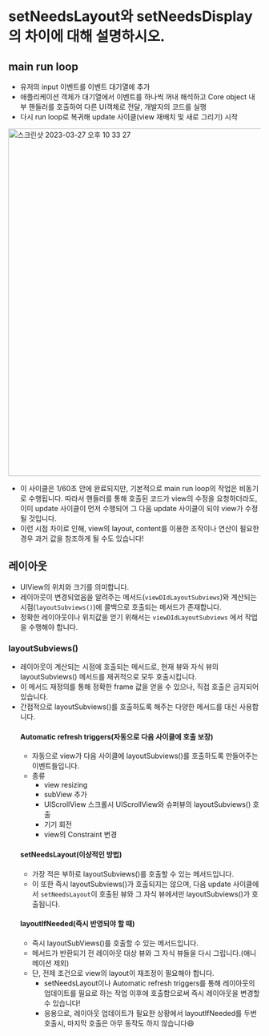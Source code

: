 # setNeedsLayout와 setNeedsDisplay의 차이에 대해 설명하시오.

## main run loop
- 유저의 input 이벤트를 이벤트 대기열에 추가
- 애플리케이션 객체가 대기열에서 이벤트를 하나씩 꺼내 해석하고 Core object 내부 핸들러를 호출하여 다른 UI객체로 전달, 개발자의 코드를 실행
- 다시 run loop로 복귀해 update 사이클(view 재배치 및 새로 그리기) 시작

<img width="694" alt="스크린샷 2023-03-27 오후 10 33 27" src="https://user-images.githubusercontent.com/116094622/227953382-aacef49f-e759-42cd-81cf-be9db9b2a203.png">

- 이 사이클은 1/60초 안에 완료되지만, 기본적으로 main run loop의 작업은 비동기로 수행됩니다. 따라서 핸들러를 통해 호출된 코드가 view의 수정을 요청하더라도, 이미 update 사이클이 먼저 수행되어 그 다음 update 사이클이 되야 view가 수정될 것입니다.
- 이런 시점 차이로 인해, view의 layout, content를 이용한 조작이나 연산이 필요한 경우 과거 값을 참조하게 될 수도 있습니다!
## 레이아웃
- UIView의 위치와 크기를 의미합니다.
- 레이아웃이 변경되었음을 알려주는 메서드(`viewDIdLayoutSubviews`)와 계산되는 시점(`layoutSubviews()`)에 콜백으로 호출되는 메서드가 존재합니다.
- 정확한 레이아웃이나 위치값을 얻기 위해서는 `viewDIdLayoutSubviews` 에서 작업을 수행해야 합니다.
### layoutSubviews()
- 레이아웃이 계산되는 시점에 호출되는 메서드로, 현재 뷰와 자식 뷰의 layoutSubviews() 메서드를 재귀적으로 모두 호출시킵니다.
- 이 메서드 재정의를 통해 정확한 frame 값을 얻을 수 있으나, 직접 호출은 금지되어 있습니다.
- 간접적으로 layoutSubviews()를 호출하도록 해주는 다양한 메서드를 대신 사용합니다.
	#### Automatic refresh triggers(자동으로 다음 사이클에 호출 보장)
	- 자동으로 view가 다음 사이클에 layoutSubviews()를 호출하도록 만들어주는 이벤트들입니다.
	- 종류
		- view resizing
		- subView 추가
		- UIScrollView 스크롤시 UIScrollView와 슈퍼뷰의 layoutSubviews() 호출
		- 기기 회전
		- view의 Constraint 변경
	#### setNeedsLayout(이상적인 방법)
	- 가장 적은 부하로 layoutSubviews()를 호출할 수 있는 메서드입니다.
	- 이 또한 즉시 layoutSubviews()가 호출되지는 않으며, 다음 update 사이클에서 `setNeedsLayout`이 호출된 뷰와 그 자식 뷰에서만 layoutSubviews()가 호출됩니다.
	#### layoutIfNeeded(즉시 반영되야 할 때)
	- 즉시 layoutSubViews()를 호출할 수 있는 메서드입니다.
	- 메서드가 반환되기 전 레이아웃 대상 뷰와 그 자식 뷰들을 다시 그립니다.(애니메이션 제외)
	- 단, 전제 조건으로 view의 layout이 재조정이 필요해야 합니다.
		- setNeedsLayout이나 Automatic refresh triggers를 통해 레이아웃의 업데이트를 필요로 하는 작업  이후에 호출함으로써 즉시 레이아웃을 변경할 수 있습니다!
		- 응용으로, 레이아웃 업데이트가 필요한 상황에서 layoutIfNeeded를 두번 호출시, 마지막 호출은 아무 동작도 하지 않습니다😄